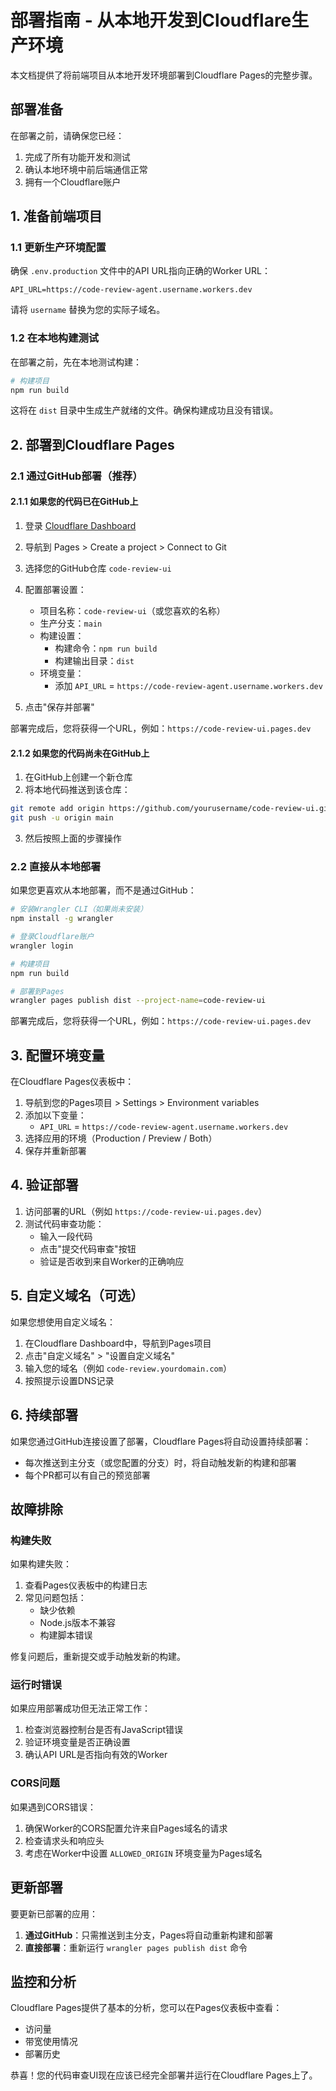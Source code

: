 # 部署指南 - 从本地开发到Cloudflare生产环境

本文档提供了将前端项目从本地开发环境部署到Cloudflare Pages的完整步骤。

## 部署准备

在部署之前，请确保您已经：

1. 完成了所有功能开发和测试
2. 确认本地环境中前后端通信正常
3. 拥有一个Cloudflare账户

## 1. 准备前端项目

### 1.1 更新生产环境配置

确保 `.env.production` 文件中的API URL指向正确的Worker URL：

```
API_URL=https://code-review-agent.username.workers.dev
```

请将 `username` 替换为您的实际子域名。

### 1.2 在本地构建测试

在部署之前，先在本地测试构建：

```bash
# 构建项目
npm run build
```

这将在 `dist` 目录中生成生产就绪的文件。确保构建成功且没有错误。

## 2. 部署到Cloudflare Pages

### 2.1 通过GitHub部署（推荐）

#### 2.1.1 如果您的代码已在GitHub上

1. 登录 [Cloudflare Dashboard](https://dash.cloudflare.com/)
2. 导航到 Pages > Create a project > Connect to Git
3. 选择您的GitHub仓库 `code-review-ui`
4. 配置部署设置：
   - 项目名称：`code-review-ui`（或您喜欢的名称）
   - 生产分支：`main`
   - 构建设置：
     - 构建命令：`npm run build`
     - 构建输出目录：`dist`
   - 环境变量：
     - 添加 `API_URL` = `https://code-review-agent.username.workers.dev`

5. 点击"保存并部署"

部署完成后，您将获得一个URL，例如：`https://code-review-ui.pages.dev`

#### 2.1.2 如果您的代码尚未在GitHub上

1. 在GitHub上创建一个新仓库
2. 将本地代码推送到该仓库：

```bash
git remote add origin https://github.com/yourusername/code-review-ui.git
git push -u origin main
```

3. 然后按照上面的步骤操作

### 2.2 直接从本地部署

如果您更喜欢从本地部署，而不是通过GitHub：

```bash
# 安装Wrangler CLI（如果尚未安装）
npm install -g wrangler

# 登录Cloudflare账户
wrangler login

# 构建项目
npm run build

# 部署到Pages
wrangler pages publish dist --project-name=code-review-ui
```

部署完成后，您将获得一个URL，例如：`https://code-review-ui.pages.dev`

## 3. 配置环境变量

在Cloudflare Pages仪表板中：

1. 导航到您的Pages项目 > Settings > Environment variables
2. 添加以下变量：
   - `API_URL` = `https://code-review-agent.username.workers.dev`
3. 选择应用的环境（Production / Preview / Both）
4. 保存并重新部署

## 4. 验证部署

1. 访问部署的URL（例如 `https://code-review-ui.pages.dev`）
2. 测试代码审查功能：
   - 输入一段代码
   - 点击"提交代码审查"按钮
   - 验证是否收到来自Worker的正确响应

## 5. 自定义域名（可选）

如果您想使用自定义域名：

1. 在Cloudflare Dashboard中，导航到Pages项目
2. 点击"自定义域名" > "设置自定义域名"
3. 输入您的域名（例如 `code-review.yourdomain.com`）
4. 按照提示设置DNS记录

## 6. 持续部署

如果您通过GitHub连接设置了部署，Cloudflare Pages将自动设置持续部署：

- 每次推送到主分支（或您配置的分支）时，将自动触发新的构建和部署
- 每个PR都可以有自己的预览部署

## 故障排除

### 构建失败

如果构建失败：

1. 查看Pages仪表板中的构建日志
2. 常见问题包括：
   - 缺少依赖
   - Node.js版本不兼容
   - 构建脚本错误

修复问题后，重新提交或手动触发新的构建。

### 运行时错误

如果应用部署成功但无法正常工作：

1. 检查浏览器控制台是否有JavaScript错误
2. 验证环境变量是否正确设置
3. 确认API URL是否指向有效的Worker

### CORS问题

如果遇到CORS错误：

1. 确保Worker的CORS配置允许来自Pages域名的请求
2. 检查请求头和响应头
3. 考虑在Worker中设置 `ALLOWED_ORIGIN` 环境变量为Pages域名

## 更新部署

要更新已部署的应用：

1. **通过GitHub**：只需推送到主分支，Pages将自动重新构建和部署
2. **直接部署**：重新运行 `wrangler pages publish dist` 命令

## 监控和分析

Cloudflare Pages提供了基本的分析，您可以在Pages仪表板中查看：

- 访问量
- 带宽使用情况
- 部署历史

恭喜！您的代码审查UI现在应该已经完全部署并运行在Cloudflare Pages上了。
